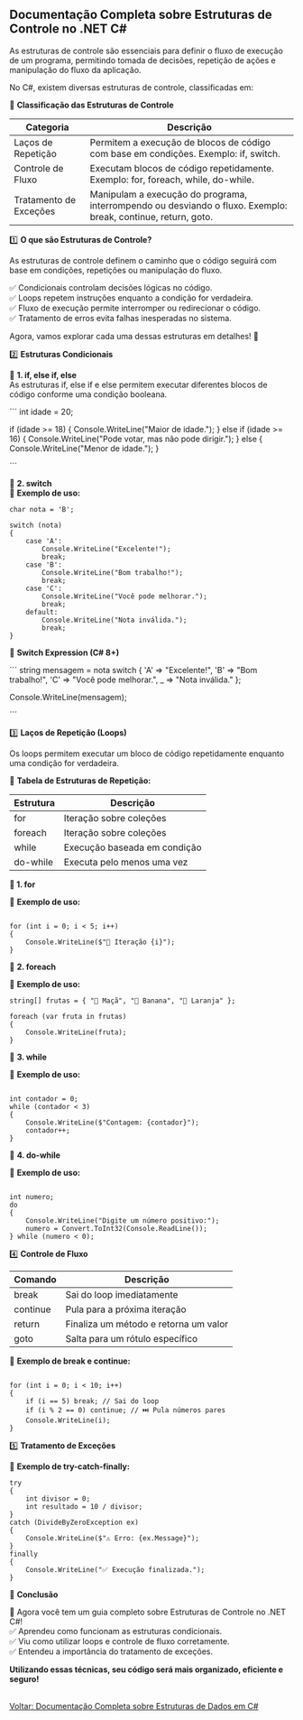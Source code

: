 ## Documentação Completa sobre Estruturas de Controle no .NET C#

As estruturas de controle são essenciais para definir o fluxo de execução de um programa, permitindo tomada de decisões, repetição de ações e manipulação do fluxo da aplicação.

No C#, existem diversas estruturas de controle, classificadas em:<br/>

📌 **Classificação das Estruturas de Controle**<br />

| Categoria              | Descrição                                                                                                     |
|------------------------|---------------------------------------------------------------------------------------------------------------|
| Laços de Repetição     | Permitem a execução de blocos de código com base em condições. Exemplo: if, switch.                           |
| Controle de Fluxo      | Executam blocos de código repetidamente. Exemplo: for, foreach, while, do-while.                              |
| Tratamento de Exceções | Manipulam a execução do programa, interrompendo ou desviando o fluxo. Exemplo: break, continue, return, goto. |

1️⃣ **O que são Estruturas de Controle?**<br />

As estruturas de controle definem o caminho que o código seguirá com base em condições, repetições ou manipulação do fluxo.<br />

✅ Condicionais controlam decisões lógicas no código.<br />
✅ Loops repetem instruções enquanto a condição for verdadeira.<br />
✅ Fluxo de execução permite interromper ou redirecionar o código.<br />
✅ Tratamento de erros evita falhas inesperadas no sistema.<br />

Agora, vamos explorar cada uma dessas estruturas em detalhes! 🚀<br />

2️⃣ **Estruturas Condicionais** <br />

🔹 **1. if, else if, else**<br />
As estruturas if, else if e else permitem executar diferentes blocos de código conforme uma condição booleana.<br />

´´´
int idade = 20;

if (idade >= 18)
{
    Console.WriteLine("Maior de idade.");
}
else if (idade >= 16)
{
    Console.WriteLine("Pode votar, mas não pode dirigir.");
}
else
{
    Console.WriteLine("Menor de idade.");
}

´´´

🔹 **2. switch**<br />
📌 **Exemplo de uso:** <br />

```
char nota = 'B';

switch (nota)
{
    case 'A':
        Console.WriteLine("Excelente!");
        break;
    case 'B':
        Console.WriteLine("Bom trabalho!");
        break;
    case 'C':
        Console.WriteLine("Você pode melhorar.");
        break;
    default:
        Console.WriteLine("Nota inválida.");
        break;
}

```

📌 **Switch Expression (C# 8+)**

´´´
string mensagem = nota switch
{
    'A' => "Excelente!",
    'B' => "Bom trabalho!",
    'C' => "Você pode melhorar.",
    _   => "Nota inválida."
};

Console.WriteLine(mensagem);

´´´

3️⃣ **Laços de Repetição (Loops)** <br />

Os loops permitem executar um bloco de código repetidamente enquanto uma condição for verdadeira.<br />

📌 **Tabela de Estruturas de Repetição:** <br />

| Estrutura              | Descrição                                                                                                     |
|------------------------|---------------------------------------------------------------------------------------------------------------|
| for                    | Iteração sobre coleções                                                                                       |
| foreach                | Iteração sobre coleções                                                                                       |
| while                  | Execução baseada em condição                                                                                  |
| do-while               | Executa pelo menos uma vez                                                                                    |

**🔹 1. for**<br />

📌 **Exemplo de uso:**

````

for (int i = 0; i < 5; i++)
{
    Console.WriteLine($"🔄 Iteração {i}");
}

````

🔹 **2. foreach**<br />

📌 **Exemplo de uso:**

```
string[] frutas = { "🍎 Maçã", "🍌 Banana", "🍊 Laranja" };

foreach (var fruta in frutas)
{
    Console.WriteLine(fruta);
}

```

🔹 **3. while**<br />

📌 **Exemplo de uso:**<br />

````

int contador = 0;
while (contador < 3)
{
    Console.WriteLine($"Contagem: {contador}");
    contador++;
}

````

🔹 **4. do-while**<br />

📌 **Exemplo de uso:**<br />
````

int numero;
do
{
    Console.WriteLine("Digite um número positivo:");
    numero = Convert.ToInt32(Console.ReadLine());
} while (numero < 0);

````

4️⃣ **Controle de Fluxo**<br />

| Comando                | Descrição                                                                                                     |
|------------------------|---------------------------------------------------------------------------------------------------------------|
| break                  | Sai do loop imediatamente                                                                                     |
| continue               | Pula para a próxima iteração                                                                                  |
| return                 | Finaliza um método e retorna um valor                                                                         |
| goto                   | Salta para um rótulo específico                                                                               |

📌 **Exemplo de break e continue:** <br />

```

for (int i = 0; i < 10; i++)
{
    if (i == 5) break; // Sai do loop
    if (i % 2 == 0) continue; // ⏭️ Pula números pares
    Console.WriteLine(i);
}

```

5️⃣ **Tratamento de Exceções** <br />

📌 **Exemplo de try-catch-finally:**<br />

```
try
{
    int divisor = 0;
    int resultado = 10 / divisor;
}
catch (DivideByZeroException ex)
{
    Console.WriteLine($"⚠️ Erro: {ex.Message}");
}
finally
{
    Console.WriteLine("✅ Execução finalizada.");
}
```

🎯 **Conclusão**

🚀 Agora você tem um guia completo sobre Estruturas de Controle no .NET C#!<br />
✅ Aprendeu como funcionam as estruturas condicionais.<br />
✅ Viu como utilizar loops e controle de fluxo corretamente.<br />
✅ Entendeu a importância do tratamento de exceções.<br />

**Utilizando essas técnicas, seu código será mais organizado, eficiente e seguro!**

<br/>
<div style="display: flex; justify-content: space-between;">  
   <a href="data-structure.md">Voltar: Documentação Completa sobre Estruturas de Dados em C#</a>  
</div>





